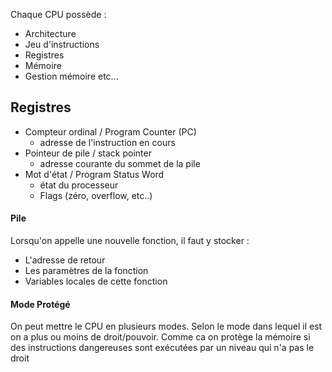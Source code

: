 Chaque CPU possède : 
- Architecture
- Jeu d'instructions
- Registres
- Mémoire
- Gestion mémoire etc...

## Registres

- Compteur ordinal / Program Counter (PC)
	- adresse de l'instruction en cours
- Pointeur de pile / stack pointer
	- adresse courante du sommet de la pile
- Mot d'état / Program Status Word
	- état du processeur
	- Flags (zéro, overflow, etc..)


#### Pile
Lorsqu'on appelle une nouvelle fonction, il faut y stocker :
- L'adresse de retour
- Les paramètres de la fonction
- Variables locales de cette fonction

#### Mode Protégé 
On peut mettre le CPU en plusieurs modes. Selon le mode dans lequel il est on a plus ou moins de droit/pouvoir.
Comme ca on protège la mémoire si des instructions dangereuses sont exécutées par un niveau qui n'a pas le droit
